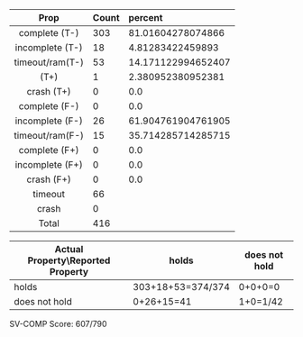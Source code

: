 
| Prop | Count | percent |
|:----:|:------|:--|
|complete   (T-)|303| 81.01604278074866 |
|incomplete (T-)|18|4.81283422459893 |
|timeout/ram(T-)|53|14.171122994652407 |
|           (T+)|1|2.380952380952381 |
|crash      (T+)|0|0.0 |
|complete   (F-)|0|0.0 |
|incomplete (F-)|26|61.904761904761905 |
|timeout/ram(F-)|15|35.714285714285715 |
|complete   (F+)|0|0.0 |
|incomplete (F+)|0|0.0 |
|crash      (F+)|0|0.0 |
|timeout        |66| |
|crash          |0| |
|Total          |416| |

| Actual Property\Reported Property | holds | does not hold |
|------------------------------------|-------|---------------|
| holds | 303+18+53=374/374 | 0+0+0=0 |
| does not hold | 0+26+15=41 | 1+0=1/42 |

SV-COMP Score: 607/790

